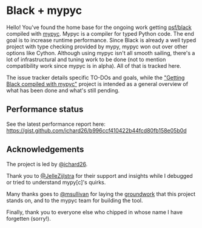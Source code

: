 # Black + mypyc

Hello! You've found the home base for the ongoing work getting [psf/black][black]
compiled with [mypyc][mypyc]. Mypyc is a compiler for typed Python code. The
end goal is to increase runtime performance. Since Black is already a well
typed project with type checking provided by mypy, mypyc won out over other
options like Cython. Although using mypyc isn't all smooth sailing, there's a
lot of infrastructural and tuning work to be done (not to mention compatibility
work since mypyc is in alpha). All of that is tracked here.

The issue tracker details specific TO-DOs and goals, while the
["Getting Black compiled with mypyc"][project-board] project is intended as
a general overview of what has been done and what's still pending.

## Performance status

See the latest performance report here: https://gist.github.com/ichard26/b996ccf410422b44fcd80fb158e05b0d

## Acknowledgements

The project is led by [@ichard26](https://github.com/ichard26).

Thank you to [@JelleZijlstra](https://github.com/JelleZijlstra) for their support and
insights while I debugged or tried to understand mypy[c]'s quirks.

Many thanks goes to [@msullivan](https://github.com/msullivan) for laying the
[groundwork][initial-mypyc-pr] that this project stands on, and to the mypyc team
for building the tool.

Finally, thank you to everyone else who chipped in whose name I have forgetten (sorry!).

[black]: https://github.com/psf/black/
[mypyc]: https://mypyc.readthedocs.io/
[blackbench]: https://github.com/ichard26/blackbench
[project-board]: https://github.com/ichard26/black-mypyc-wheels/projects/1
[initial-mypyc-pr]: https://github.com/psf/black/pull/1009

